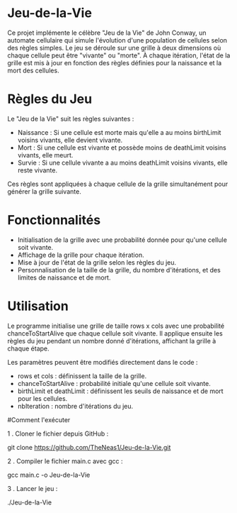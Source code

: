# Jeu-de-la-Vie

Ce projet implémente le célèbre "Jeu de la Vie" de John Conway, un automate cellulaire qui simule l'évolution d'une population de cellules selon des règles simples. Le jeu se déroule sur une grille à deux dimensions où chaque cellule peut être "vivante" ou "morte". À chaque itération, l'état de la grille est mis à jour en fonction des règles définies pour la naissance et la mort des cellules.

# Règles du Jeu

Le "Jeu de la Vie" suit les règles suivantes :

  - Naissance : Si une cellule est morte mais qu'elle a au moins birthLimit voisins vivants, elle devient vivante.
  - Mort : Si une cellule est vivante et possède moins de deathLimit voisins vivants, elle meurt.
  - Survie : Si une cellule vivante a au moins deathLimit voisins vivants, elle reste vivante.
  
Ces règles sont appliquées à chaque cellule de la grille simultanément pour générer la grille suivante.

# Fonctionnalités

  - Initialisation de la grille avec une probabilité donnée pour qu'une cellule soit vivante.
  - Affichage de la grille pour chaque itération.
  - Mise à jour de l'état de la grille selon les règles du jeu.
  - Personnalisation de la taille de la grille, du nombre d'itérations, et des limites de naissance et de mort.
    
# Utilisation

Le programme initialise une grille de taille rows x cols avec une probabilité chanceToStartAlive que chaque cellule soit vivante. Il applique ensuite les règles du jeu pendant un nombre donné d'itérations, affichant la grille à chaque étape.

Les paramètres peuvent être modifiés directement dans le code :

  - rows et cols : définissent la taille de la grille.
  - chanceToStartAlive : probabilité initiale qu'une cellule soit vivante.
  - birthLimit et deathLimit : définissent les seuils de naissance et de mort pour les cellules.
  - nbIteration : nombre d'itérations du jeu.
  
#Comment l'exécuter

1 . Cloner le fichier depuis GitHub :

git clone https://github.com/TheNeas1/Jeu-de-la-Vie.git

2 . Compiler le fichier main.c avec gcc :

gcc main.c -o Jeu-de-la-Vie

3 . Lancer le jeu :

./Jeu-de-la-Vie

